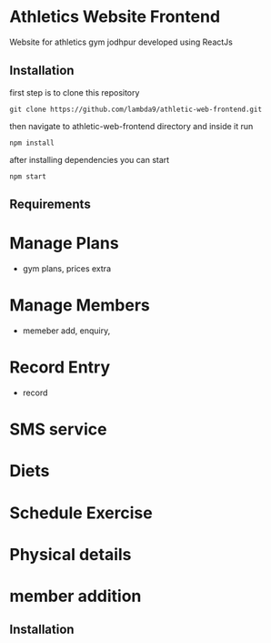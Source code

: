 # Athletics Website Frontend

Website for athletics gym jodhpur developed using ReactJs

## Installation
first step is to clone this repository

```
git clone https://github.com/lambda9/athletic-web-frontend.git
```

then navigate to athletic-web-frontend directory and inside it run

```
npm install
```
after installing dependencies you can start

```
npm start
```

## Requirements
# Manage Plans
- gym plans, prices extra

# Manage Members
- memeber add, enquiry, 

# Record Entry
- record

# SMS service

# Diets

# Schedule Exercise

# Physical details

# member addition

## Installation

